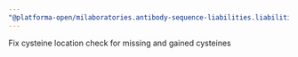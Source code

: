 ```yaml
---
"@platforma-open/milaboratories.antibody-sequence-liabilities.liabilities-calc-script": patch
---
```


Fix cysteine location check for missing and gained cysteines
